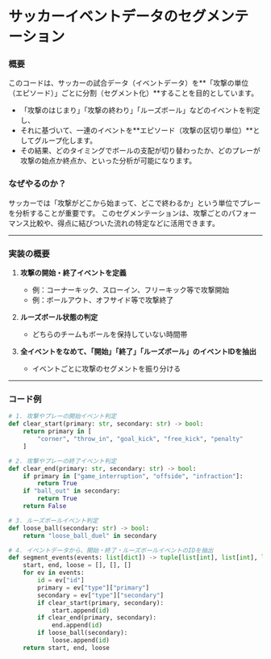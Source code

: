 # サッカーイベントデータのセグメンテーション

### 概要

このコードは、サッカーの試合データ（イベントデータ）を**「攻撃の単位（エピソード）」ごとに分割（セグメント化）**することを目的としています。

- 「攻撃のはじまり」「攻撃の終わり」「ルーズボール」などのイベントを判定し、
- それに基づいて、一連のイベントを**エピソード（攻撃の区切り単位）**としてグループ化します。
- その結果、どのタイミングでボールの支配が切り替わったか、どのプレーが攻撃の始点か終点か、といった分析が可能になります。

### なぜやるのか？

サッカーでは「攻撃がどこから始まって、どこで終わるか」という単位でプレーを分析することが重要です。
このセグメンテーションは、攻撃ごとのパフォーマンス比較や、得点に結びついた流れの特定などに活用できます。

---

### 実装の概要

1. **攻撃の開始・終了イベントを定義**
   - 例：コーナーキック、スローイン、フリーキック等で攻撃開始
   - 例：ボールアウト、オフサイド等で攻撃終了

2. **ルーズボール状態の判定**
   - どちらのチームもボールを保持していない時間帯

3. **全イベントをなめて、「開始」「終了」「ルーズボール」のイベントIDを抽出**
   - イベントごとに攻撃のセグメントを振り分ける

---

### コード例

```python
# 1. 攻撃やプレーの開始イベント判定
def clear_start(primary: str, secondary: str) -> bool:
    return primary in [
        "corner", "throw_in", "goal_kick", "free_kick", "penalty"
    ]

# 2. 攻撃やプレーの終了イベント判定
def clear_end(primary: str, secondary: str) -> bool:
    if primary in ["game_interruption", "offside", "infraction"]:
        return True
    if "ball_out" in secondary:
        return True
    return False

# 3. ルーズボールイベント判定
def loose_ball(secondary: str) -> bool:
    return "loose_ball_duel" in secondary

# 4. イベントデータから、開始・終了・ルーズボールイベントのIDを抽出
def segment_events(events: list[dict]) -> tuple[list[int], list[int], list[int]]:
    start, end, loose = [], [], []
    for ev in events:
        id = ev["id"]
        primary = ev["type"]["primary"]
        secondary = ev["type"]["secondary"]
        if clear_start(primary, secondary):
            start.append(id)
        if clear_end(primary, secondary):
            end.append(id)
        if loose_ball(secondary):
            loose.append(id)
    return start, end, loose

```